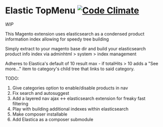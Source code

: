 # Elastic TopMenu [![Code Climate](https://codeclimate.com/repos/547949c5695680318e0445f7/badges/384a735b00a00cea7cf5/gpa.svg)](https://codeclimate.com/repos/547949c5695680318e0445f7/feed)

*WIP*

This Magento extension uses elasticsearch as a condensed product information index allowing for speedy tree building

Simply extract to your magento base dir and build your elasticsearch product info index via adminhtml > system > index management

Adheres to Elastica's default of 10 result max - if totalHits > 10 adds a "See more..." item to category's child tree that links to said category.

TODO:

1. Give categories option to enable/disable products in nav
2. Fix search and autosuggest
3. Add a layered nav ajax <-> elasticsearch extension for freaky fast filtering
4. Play with building additional indexes within elasticsearch
5. Make composer installable
6. Add Elastica as a composer submodule

